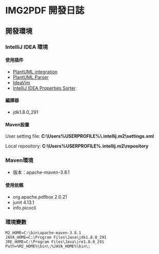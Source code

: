 # IMG2PDF 開發日誌
## 開發環境

### IntelliJ IDEA 環境

#### 使用插件

- [PlantUML integration](https://plugins.jetbrains.com/plugin/7017-plantuml-integration)
- [PlantUML Parser](https://plugins.jetbrains.com/plugin/index?xmlId=plantuml-parser)
- [IdeaVim](https://plugins.jetbrains.com/plugin/164-ideavim)
- [IntelliJ IDEA Properties Sorter](https://plugins.jetbrains.com/plugin/9883-intellij-idea-properties-sorter)

#### 編譯器

- jdk1.8.0_291

#### Maven設置

User setting file:  **C:\Users\%USERPROFILE%\\.intellij.m2\settings.xml**

Local repository:  **C:\Users\%USERPROFILE%\.intellij.m2\repository**



### Maven環境

- 版本：apache-maven-3.8.1

#### 使用依賴

- org.apache.pdfbox 2.0.21
- junit 4.13.1
- info.picocli



### 環境變數

```
M2_HOME=C:\bin\apache-maven-3.8.1
JAVA_HOME=C:\Program Files\Java\jdk1.8.0_291
JRE_HOME=C:\Program Files\Java\jre1.8.0_291
Path=%M2_HOME%\bin\;%JAVA_HOME%\bin\;
```

